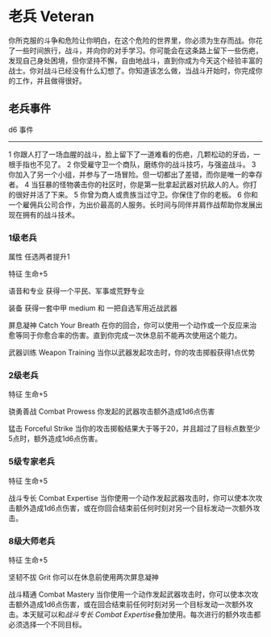 # 老兵 Veteran

你所克服的斗争和危险让你明白，在这个危险的世界里，你必须为生存而战。你花了一些时间旅行，战斗，并向你的对手学习。你可能会在这条路上留下一些伤疤，发现自己身处困境，但你坚持不懈，自由地战斗，直到你成为今天这个经验丰富的战士。你对战斗已经没有什么幻想了。你知道该怎么做，当战斗开始时，你完成你的工作，并且做得很好。

## 老兵事件

  d6   事件
  ---- --------------------------------------------------------------------------------------------------
  1    你跟人打了一场血腥的战斗，脸上留下了一道难看的伤疤，几颗松动的牙齿，一根手指也不见了。
  2    你受雇守卫一个商队，磨练你的战斗技巧，与强盗战斗。
  3    你加入了另一个小组，并参与了一场冒险。但一切都出了差错，而你是唯一的幸存者。
  4    当狂暴的怪物袭击你的社区时，你是第一批拿起武器对抗敌人的人。你打的很好并活了下来。
  5    你曾为商人或贵族当过守卫。你保住了你的老板。
  6    你和一个雇佣兵公司合作，为出价最高的人服务。长时间与同伴并肩作战帮助你发展出现在拥有的战斗技术。

### 1级老兵

属性 任选两者提升1

特征 生命+5

语音和专业 获得一个平民、军事或荒野专业

装备 获得一套中甲 medium 和 一把自选军用近战武器

屏息凝神 Catch Your Breath
在你的回合，你可以使用一个动作或一个反应来治愈等同于你愈合率的伤害。直到你完成一次休息前不能再次使用这个能力。

武器训练 Weapon Training 当你以武器发起攻击时，你的攻击掷骰获得1点优势

### 2级老兵

特征 生命+5

骁勇善战 Combat Prowess 你发起的武器攻击额外造成1d6点伤害

猛击 Forceful Strike
当你的攻击掷骰结果大于等于20，并且超过了目标点数至少5点时，额外造成1d6点伤害。

### 5级专家老兵

特征 生命+5

战斗专长 Combat Expertise
当你使用一个动作发起武器攻击时，你可以使本次攻击额外造成1d6点伤害，或在你回合结束前任何时刻对另一个目标发动一次额外攻击。

### 8级大师老兵

特征 生命+5

坚韧不拔 Grit 你可以在休息前使用两次屏息凝神

战斗精通 Combat Mastery
当你使用一个动作发起武器攻击时，你可以使本次攻击额外造成1d6点伤害，或在回合结束前任何时刻对另一个目标发动一次额外攻击。本天赋可以和*战斗专长
Combat Expertise*叠加使用。每次进行的额外攻击都必须选择一个不同目标。

 
